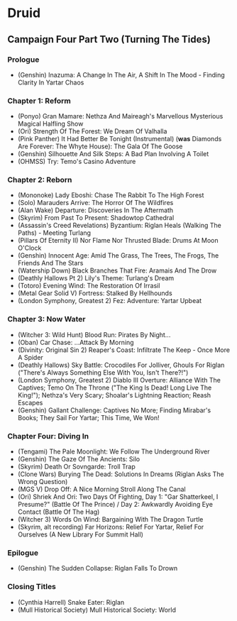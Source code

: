 # Druid
## Campaign Four Part Two (Turning The Tides)
### Prologue

* (Genshin) Inazuma: A Change In The Air, A Shift In The Mood - Finding Clarity In Yartar Chaos

### Chapter 1: Reform

* (Ponyo) Gran Mamare: Nethza And Maireagh's Marvellous Mysterious Magical Halfling Show
* (Ori) Strength Of The Forest: We Dream Of Valhalla
* (Pink Panther) It Had Better Be Tonight (Instrumental) (**was** Diamonds Are Forever: The Whyte House): The Gala Of The Goose
* (Genshin) Silhouette And Silk Steps: A Bad Plan Involving A Toilet
* (OHMSS) Try: Temo's Casino Adventure

### Chapter 2: Reborn

* (Mononoke) Lady Eboshi: Chase The Rabbit To The High Forest
* (Solo) Marauders Arrive: The Horror Of The Wildfires
* (Alan Wake) Departure: Discoveries In The Aftermath
* (Skyrim) From Past To Present: Shadowtop Cathedral
* (Assassin's Creed Revelations) Byzantium: Riglan Heals (Walking The Paths) - Meeting Turlang
* (Pillars Of Eternity II) Nor Flame Nor Thrusted Blade: Drums At Moon O'Clock
* (Genshin) Innocent Age: Amid The Grass, The Trees, The Frogs, The Friends And The Stars
* (Watership Down) Black Branches That Fire: Aramais And The Drow
* (Deathly Hallows Pt 2) Lily's Theme: Turlang's Dream
* (Totoro) Evening Wind: The Restoration Of Irrasil
* (Metal Gear Solid V) Fortress: Stalked By Hellhounds
* (London Symphony, Greatest 2) Fez: Adventure: Yartar Upbeat

### Chapter 3: Now Water

* (Witcher 3: Wild Hunt) Blood Run: Pirates By Night...
* (Oban) Car Chase: ...Attack By Morning
* (Divinity: Original Sin 2) Reaper's Coast: Infiltrate The Keep - Once More A Spider
* (Deathly Hallows) Sky Battle: Crocodiles For Jolliver, Ghouls For Riglan ("There's Always Something Else With You, Isn't There?!")
* (London Symphony, Greatest 2) Diablo III Overture: Alliance With The Captives; Temo On The Throne ("The King Is Dead! Long Live The King!"); Nethza's Very Scary; Shoalar's Lightning Reaction; Reash Escapes
* (Genshin) Gallant Challenge: Captives No More; Finding Mirabar's Books; They Sail For Yartar; This Time, We Won!

### Chapter Four: Diving In

* (Tengami) The Pale Moonlight: We Follow The Underground River
* (Genshin) The Gaze Of The Ancients: Silo
* (Skyrim) Death Or Sovngarde: Troll Trap
* (Clone Wars) Burying The Dead: Solutions In Dreams (Riglan Asks The Wrong Question)
* (MGS V) Drop Off: A Nice Morning Stroll Along The Canal
* (Ori) Shriek And Ori: Two Days Of Fighting, Day 1: "Gar Shatterkeel, I Presume?" (Battle Of The Prince) / Day 2: Awkwardly Avoiding Eye Contact (Battle Of The Hag)
* (Witcher 3) Words On Wind: Bargaining With The Dragon Turtle
* (Skyrim, alt recording) Far Horizons: Relief For Yartar, Relief For Ourselves (A New Library For Summit Hall)

### Epilogue

* (Genshin) The Sudden Collapse: Riglan Falls To Drown

### Closing Titles

* (Cynthia Harrell) Snake Eater: Riglan
* (Mull Historical Society) Mull Historical Society: World
